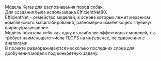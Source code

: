 Модель Keras для распознавания пород собак.<br>
Для создания была использована EfficientNetB0.<br>
EfficientNet - семейство моделей, в основе которых лежит механизм комплексного масштабирования, равномерно изменяющего глубину/ширину/разрешение.<br>
Модель показала себя как одну из наиболее эффективных моделей, т.к. требует наименьшего числа FLOPS на инференсе, по сравнению с аналогами.<br>
В проекте размораживаются несколько последних слоев для дообучения модели под конкретную задачу.
